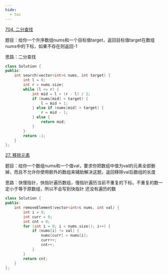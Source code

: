 ```yaml
---
hide:
  - toc
---
```

[704. 二分查找](https://leetcode.cn/problems/binary-search/)

题目：给你一个升序数组nums和一个目标值target，返回目标值target在数组nums中的下标，如果不存在则返回-1

思路：二分查找
```cpp
class Solution {
public:
    int search(vector<int>& nums, int target) {
        int l = 0;
        int r = nums.size(
        while (l <= r) {
            int mid = l + (r - l) / 2;
            if (nums[mid] < target) {
                l = mid + 1;
            } else if (nums[mid] > target) {
                r = mid - 1;
            } else {
                return mid;
            }
        }
        return -1;
    }
};
```

[27. 移除元素](https://leetcode.cn/problems/remove-element/)

题目：给你一个数组nums和一个值val，要求你把数组中值为val的元素全部删掉，而且不允许你使用额外的数组来辅助解决这题，返回移除val后数组的长度

思路：快慢指针，快指针遍历数组，慢指针遍历当前不重复的下标。不重复的数一定小于等于原数组，所以不会写到快指针
还没有遍历的数

```cpp
class Solution {
public:
    int removeElement(vector<int>& nums, int val) {
        int i = 0;
        int curr = 0;
        int cnt = 0;
        for (int i = 0; i < nums.size(); i++) {
            if (nums[i] != val) {
                nums[curr] = nums[i];
                curr++;
                cnt++;
            }
        }
        return cnt;
    }
};
```
